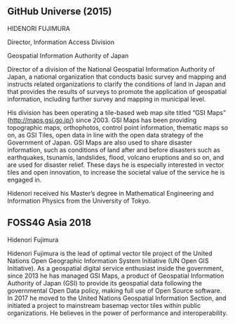 ## GitHub Universe (2015)
HIDENORI FUJIMURA

Director, Information Access Division

Geospatial Information Authority of Japan
 
Director of a division of the National Geospatial Information Authority of Japan, a national organization that conducts basic survey and mapping and instructs related organizations to clarify the conditions of land in Japan and that provides the results of surveys to promote the application of geospatial information, including further survey and mapping in municipal level.
 
His division has been operating a tile-based web map site titled “GSI Maps” (http://maps.gsi.go.jp/) since 2003. GSI Maps has been providing topographic maps, orthophotos, control point information, thematic maps so on, as GSI Tiles, open data in line with the open data strategy of the Government of Japan.
GSI Maps are also used to share disaster information, such as conditions of land after and before disasters such as earthquakes, tsunamis, landslides, flood, volcano eruptions and so on, and are used for disaster relief. These days he is especially interested in vector tiles and open innovation, to increase the societal value of the service he is engaged in.
 
Hidenori received his Master’s degree in Mathematical Engineering and Information Physics from the University of Tokyo.

## FOSS4G Asia 2018
Hidenori Fujimura

Hidenori Fujimura is the lead of optimal vector tile project of the United Nations Open Geographic Information System Initiative (UN Open GIS Initiative). As a geospatial digital service enthusiast inside the government, since 2013 he has managed GSI Maps, a product of Geospatial Information Authority of Japan (GSI) to provide its geospatial data following the governmental Open Data policy, making full use of Open Source software. In 2017 he moved to the United Nations Geospatial Information Section, and initiated a project to mainstream basemap vector tiles within public organizations. He believes in the power of performance and interoperability.
